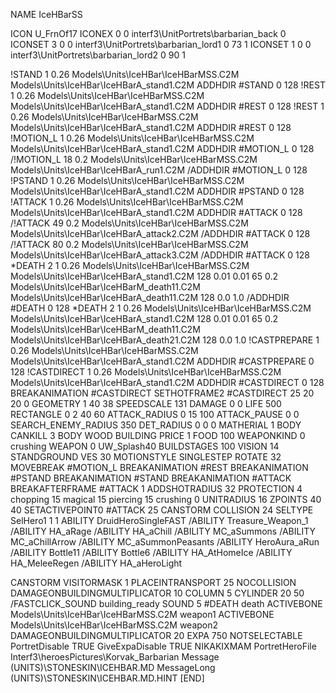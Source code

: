 NAME IceHBarSS

ICON U_FrnOf17
ICONEX 0 0 interf3\UnitPortrets\barbarian_back 0
ICONSET 3 0 0 interf3\UnitPortrets\barbarian_lord1 0 73 1
ICONSET 1 0 0 interf3\UnitPortrets\barbarian_lord2 0 90 1

!STAND          1 0.26 Models\Units\IceHBar\IceHBarMSS.C2M Models\Units\IceHBar\IceHBarA_stand1.C2M
ADDHDIR #STAND 0 128
!REST          1 0.26 Models\Units\IceHBar\IceHBarMSS.C2M Models\Units\IceHBar\IceHBarA_stand1.C2M
ADDHDIR #REST 0 128
!REST          1 0.26 Models\Units\IceHBar\IceHBarMSS.C2M Models\Units\IceHBar\IceHBarA_stand1.C2M
ADDHDIR #REST 0 128
!MOTION_L      1 0.26 Models\Units\IceHBar\IceHBarMSS.C2M Models\Units\IceHBar\IceHBarA_stand1.C2M
ADDHDIR #MOTION_L 0 128
/!MOTION_L      18 0.2 Models\Units\IceHBar\IceHBarMSS.C2M Models\Units\IceHBar\IceHBarA_run1.C2M
/ADDHDIR #MOTION_L 0 128
!PSTAND        1 0.26 Models\Units\IceHBar\IceHBarMSS.C2M Models\Units\IceHBar\IceHBarA_stand1.C2M
ADDHDIR #PSTAND 0 128 
!ATTACK        1 0.26 Models\Units\IceHBar\IceHBarMSS.C2M Models\Units\IceHBar\IceHBarA_stand1.C2M
ADDHDIR #ATTACK 0 128
/!ATTACK        49 0.2 Models\Units\IceHBar\IceHBarMSS.C2M Models\Units\IceHBar\IceHBarA_attack2.C2M
/ADDHDIR #ATTACK 0 128
/!ATTACK        80 0.2 Models\Units\IceHBar\IceHBarMSS.C2M Models\Units\IceHBar\IceHBarA_attack3.C2M
/ADDHDIR #ATTACK 0 128
*DEATH         2 1 0.26 Models\Units\IceHBar\IceHBarMSS.C2M Models\Units\IceHBar\IceHBarA_stand1.C2M 128 0.01 0.01   65 0.2 Models\Units\IceHBar\IceHBarM_death11.C2M Models\Units\IceHBar\IceHBarA_death11.C2M 128 0.0 1.0 
/ADDHDIR #DEATH 0 128
*DEATH         2 1 0.26 Models\Units\IceHBar\IceHBarMSS.C2M Models\Units\IceHBar\IceHBarA_stand1.C2M 128 0.01 0.01   65 0.2 Models\Units\IceHBar\IceHBarM_death11.C2M Models\Units\IceHBar\IceHBarA_death21.C2M 128 0.0 1.0 
!CASTPREPARE   1 0.26 Models\Units\IceHBar\IceHBarMSS.C2M Models\Units\IceHBar\IceHBarA_stand1.C2M
ADDHDIR #CASTPREPARE 0 128
!CASTDIRECT    1 0.26 Models\Units\IceHBar\IceHBarMSS.C2M Models\Units\IceHBar\IceHBarA_stand1.C2M
ADDHDIR #CASTDIRECT 0 128
BREAKANIMATION #CASTDIRECT
SETHOTFRAME2 #CASTDIRECT 25 20 20 0
GEOMETRY 1 40 38
SPEEDSCALE 131
DAMAGE   0 0
LIFE     500
RECTANGLE 0 2 40 60
ATTACK_RADIUS 0 15 100
ATTACK_PAUSE 0 0
SEARCH_ENEMY_RADIUS 350
DET_RADIUS 0 0 0
MATHERIAL 1 BODY
CANKILL 3 BODY WOOD BUILDING
PRICE 1 FOOD 100
WEAPONKIND 0 crushing
WEAPON 0 UW_Splash40
BUILDSTAGES 100
VISION 14
STANDGROUND
VES 30
MOTIONSTYLE SINGLESTEP
ROTATE 32
MOVEBREAK #MOTION_L
BREAKANIMATION #REST
BREAKANIMATION #PSTAND
BREAKANIMATION #STAND
BREAKANIMATION #ATTACK
BREAKAFTERFRAME #ATTACK 1
ADDSHOTRADIUS 32
PROTECTION 4 chopping 15 magical 15 piercing 15 crushing 0
UNITRADIUS 16
ZPOINTS 40 40
SETACTIVEPOINT0 #ATTACK 25
CANSTORM
COLLISION 24
SELTYPE SelHero1 1 1
ABILITY DruidHeroSingleFAST
/ABILITY Treasure_Weapon_1
/ABILITY HA_aRage
/ABILITY HA_aChill 
/ABILITY MC_aSummons
/ABILITY MC_aChillArrow 
/ABILITY MC_aSummonPeasants
/ABILITY HeroAura_aRun
/ABILITY Bottle11
/ABILITY Bottle6
/ABILITY HA_AtHomeIce
/ABILITY HA_MeleeRegen
/ABILITY HA_aHeroLight

CANSTORM
VISITORMASK 1
PLACEINTRANSPORT 25
NOCOLLISION
DAMAGEONBUILDINGMULTIPLICATOR 10
COLUMN 5
CYLINDER 20 50
/FASTCLICK_SOUND building_ready
SOUND 5 #DEATH death
ACTIVEBONE Models\Units\IceHBar\IceHBarMSS.C2M weapon1
ACTIVEBONE Models\Units\IceHBar\IceHBarMSS.C2M weapon2
DAMAGEONBUILDINGMULTIPLICATOR 20
EXPA 750
NOTSELECTABLE
PortretDisable TRUE
GiveExpaDisable TRUE
NIKAKIXMAM
PortretHeroFile Interf3\heroesPictures\Korvak_Barbarian
Message (UNITS)\STONESKIN\ICEHBAR.MD
MessageLong (UNITS)\STONESKIN\ICEHBAR.MD.HINT
[END]
